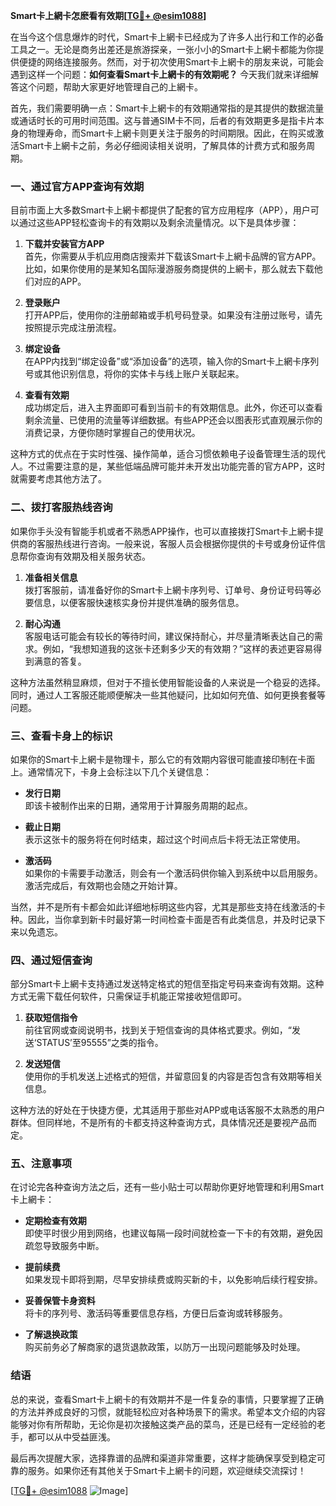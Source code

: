 **Smart卡上網卡怎麽看有效期[[TG💪+ @esim1088](https://t.me/s/esim1088)]**

在当今这个信息爆炸的时代，Smart卡上網卡已经成为了许多人出行和工作的必备工具之一。无论是商务出差还是旅游探亲，一张小小的Smart卡上網卡都能为你提供便捷的网络连接服务。然而，对于初次使用Smart卡上網卡的朋友来说，可能会遇到这样一个问题：**如何查看Smart卡上網卡的有效期呢？** 今天我们就来详细解答这个问题，帮助大家更好地管理自己的上網卡。

首先，我们需要明确一点：Smart卡上網卡的有效期通常指的是其提供的数据流量或通话时长的可用时间范围。这与普通SIM卡不同，后者的有效期更多是指卡片本身的物理寿命，而Smart卡上網卡则更关注于服务的时间期限。因此，在购买或激活Smart卡上網卡之前，务必仔细阅读相关说明，了解具体的计费方式和服务周期。

### **一、通过官方APP查询有效期**

目前市面上大多数Smart卡上網卡都提供了配套的官方应用程序（APP），用户可以通过这些APP轻松查询卡的有效期以及剩余流量情况。以下是具体步骤：

1. **下载并安装官方APP**  
   首先，你需要从手机应用商店搜索并下载该Smart卡上網卡品牌的官方APP。比如，如果你使用的是某知名国际漫游服务商提供的上網卡，那么就去下载他们对应的APP。

2. **登录账户**  
   打开APP后，使用你的注册邮箱或手机号码登录。如果没有注册过账号，请先按照提示完成注册流程。

3. **绑定设备**  
   在APP内找到“绑定设备”或“添加设备”的选项，输入你的Smart卡上網卡序列号或其他识别信息，将你的实体卡与线上账户关联起来。

4. **查看有效期**  
   成功绑定后，进入主界面即可看到当前卡的有效期信息。此外，你还可以查看剩余流量、已使用的流量等详细数据。有些APP还会以图表形式直观展示你的消费记录，方便你随时掌握自己的使用状况。

这种方式的优点在于实时性强、操作简单，适合习惯依赖电子设备管理生活的现代人。不过需要注意的是，某些低端品牌可能并未开发出功能完善的官方APP，这时就需要考虑其他方法了。

### **二、拨打客服热线咨询**

如果你手头没有智能手机或者不熟悉APP操作，也可以直接拨打Smart卡上網卡提供商的客服热线进行咨询。一般来说，客服人员会根据你提供的卡号或身份证件信息帮你查询有效期及相关服务状态。

1. **准备相关信息**  
   拨打客服前，请准备好你的Smart卡上網卡序列号、订单号、身份证号码等必要信息，以便客服快速核实身份并提供准确的服务信息。

2. **耐心沟通**  
   客服电话可能会有较长的等待时间，建议保持耐心，并尽量清晰表达自己的需求。例如，“我想知道我的这张卡还剩多少天的有效期？”这样的表述更容易得到满意的答复。

这种方法虽然稍显麻烦，但对于不擅长使用智能设备的人来说是一个稳妥的选择。同时，通过人工客服还能顺便解决一些其他疑问，比如如何充值、如何更换套餐等问题。

### **三、查看卡身上的标识**

如果你的Smart卡上網卡是物理卡，那么它的有效期内容很可能直接印制在卡面上。通常情况下，卡身上会标注以下几个关键信息：

- **发行日期**  
  即该卡被制作出来的日期，通常用于计算服务周期的起点。

- **截止日期**  
  表示这张卡的服务将在何时结束，超过这个时间点后卡将无法正常使用。

- **激活码**  
  如果你的卡需要手动激活，则会有一个激活码供你输入到系统中以启用服务。激活完成后，有效期也会随之开始计算。

当然，并不是所有卡都会如此详细地标明这些内容，尤其是那些支持在线激活的卡种。因此，当你拿到新卡时最好第一时间检查卡面是否有此类信息，并及时记录下来以免遗忘。

### **四、通过短信查询**

部分Smart卡上網卡支持通过发送特定格式的短信至指定号码来查询有效期。这种方式无需下载任何软件，只需保证手机能正常接收短信即可。

1. **获取短信指令**  
   前往官网或查阅说明书，找到关于短信查询的具体格式要求。例如，“发送‘STATUS’至95555”之类的指令。

2. **发送短信**  
   使用你的手机发送上述格式的短信，并留意回复的内容是否包含有效期等相关信息。

这种方法的好处在于快捷方便，尤其适用于那些对APP或电话客服不太熟悉的用户群体。但同样地，不是所有的卡都支持这种查询方式，具体情况还是要视产品而定。

### **五、注意事项**

在讨论完各种查询方法之后，还有一些小贴士可以帮助你更好地管理和利用Smart卡上網卡：

- **定期检查有效期**  
  即使平时很少用到网络，也建议每隔一段时间就检查一下卡的有效期，避免因疏忽导致服务中断。

- **提前续费**  
  如果发现卡即将到期，尽早安排续费或购买新的卡，以免影响后续行程安排。

- **妥善保管卡身资料**  
  将卡的序列号、激活码等重要信息存档，方便日后查询或转移服务。

- **了解退换政策**  
  购买前务必了解商家的退货退款政策，以防万一出现问题能够及时处理。

### **结语**

总的来说，查看Smart卡上網卡的有效期并不是一件复杂的事情，只要掌握了正确的方法并养成良好的习惯，就能轻松应对各种场景下的需求。希望本文介绍的内容能够对你有所帮助，无论你是初次接触这类产品的菜鸟，还是已经有一定经验的老手，都可以从中受益匪浅。

最后再次提醒大家，选择靠谱的品牌和渠道非常重要，这样才能确保享受到稳定可靠的服务。如果你还有其他关于Smart卡上網卡的问题，欢迎继续交流探讨！

[[TG💪+ @esim1088](https://t.me/s/esim1088) ![Image](https://i.postimg.cc/4NQfJmqS/Snipaste-2025-05-13-00-14-12.png)]